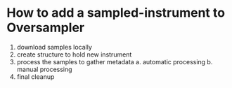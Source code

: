 # How to add a sampled-instrument to Oversampler

1. download samples locally
2. create structure to hold new instrument
3. process the samples to gather metadata
   a. automatic processing
   b. manual processing
4. final cleanup

